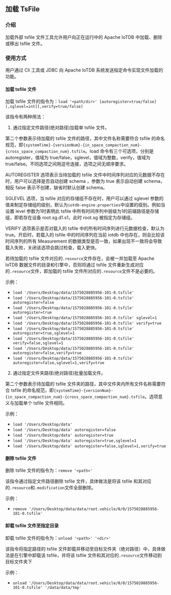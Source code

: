 <!--

    Licensed to the Apache Software Foundation (ASF) under one
    or more contributor license agreements.  See the NOTICE file
    distributed with this work for additional information
    regarding copyright ownership.  The ASF licenses this file
    to you under the Apache License, Version 2.0 (the
    "License"); you may not use this file except in compliance
    with the License.  You may obtain a copy of the License at
    
        http://www.apache.org/licenses/LICENSE-2.0
    
    Unless required by applicable law or agreed to in writing,
    software distributed under the License is distributed on an
    "AS IS" BASIS, WITHOUT WARRANTIES OR CONDITIONS OF ANY
    KIND, either express or implied.  See the License for the
    specific language governing permissions and limitations
    under the License.

-->

## 加载 TsFile

### 介绍
加载外部 tsfile 文件工具允许用户向正在运行中的 Apache IoTDB 中加载、删除或移出 tsfile 文件。

### 使用方式
用户通过 Cli 工具或 JDBC 向 Apache IoTDB 系统发送指定命令实现文件加载的功能。

#### 加载 tsfile 文件

加载 tsfile 文件的指令为：`load '<path/dir>' [autoregister=true/false][,sglevel=int][,verify=true/false]`

该指令有两种用法：

1. 通过指定文件路径(绝对路径)加载单 tsfile 文件。

第二个参数表示待加载的 tsfile 文件的路径，其中文件名称需要符合 tsfile 的命名规范，即`{systemTime}-{versionNum}-{in_space_compaction_num}-{cross_space_compaction_num}.tsfile`。load 命令有三个可选项，分别是 autoregister，值域为 true/false，sglevel，值域为整数，verify，值域为 true/false。不同选项之间用逗号连接，选项之间无顺序要求。

AUTOREGISTER 选项表示当待加载的 tsfile 文件中时间序列对应的元数据不存在时，用户可以选择是否自动创建 schema ，参数为 true 表示自动创建 schema，相反 false 表示不创建，缺省时默认创建 schema。

SGLEVEL 选项，当 tsfile 对应的存储组不存在时，用户可以通过 sglevel 参数的值来制定存储组的级别，默认为`iotdb-engine.properties`中设置的级别。例如当设置 level 参数为1时表明此 tsfile 中所有时间序列中层级为1的前缀路径是存储组，即若存在设备 root.sg.d1.s1，此时 root.sg 被指定为存储组。

VERIFY 选项表示是否对载入的 tsfile 中的所有时间序列进行元数据检查，默认为 true。开启时，若载入的 tsfile 中的时间序列在当前 iotdb 中也存在，则会比较该时间序列的所有 Measurement 的数据类型是否一致，如果出现不一致将会导致载入失败，关闭该选项会跳过检查，载入更快。

若待加载的 tsfile 文件对应的`.resource`文件存在，会被一并加载至 Apache IoTDB 数据文件的目录和引擎中，否则将通过 tsfile 文件重新生成对应的`.resource`文件，即加载的 tsfile 文件所对应的`.resource`文件不是必要的。

示例：

* `load '/Users/Desktop/data/1575028885956-101-0.tsfile'`
* `load '/Users/Desktop/data/1575028885956-101-0.tsfile' autoregister=false`
* `load '/Users/Desktop/data/1575028885956-101-0.tsfile' autoregister=true`
* `load '/Users/Desktop/data/1575028885956-101-0.tsfile' sglevel=1`
* `load '/Users/Desktop/data/1575028885956-101-0.tsfile' verify=true`
* `load '/Users/Desktop/data/1575028885956-101-0.tsfile' autoregister=true,sglevel=1`
* `load '/Users/Desktop/data/1575028885956-101-0.tsfile' verify=false,sglevel=1`
* `load '/Users/Desktop/data/1575028885956-101-0.tsfile' autoregister=false,verify=true`
* `load '/Users/Desktop/data/1575028885956-101-0.tsfile' autoregister=false,sglevel=1,verify=true`


2. 通过指定文件夹路径(绝对路径)批量加载文件。

第二个参数表示待加载的 tsfile 文件夹的路径，其中文件夹内所有文件名称需要符合 tsfile 的命名规范，即`{systemTime}-{versionNum}-{in_space_compaction_num}-{cross_space_compaction_num}.tsfile`。选项意义与加载单个 tsfile 文件相同。

示例：

* `load '/Users/Desktop/data'`
* `load '/Users/Desktop/data' autoregister=false`
* `load '/Users/Desktop/data' autoregister=true`
* `load '/Users/Desktop/data' autoregister=true,sglevel=1`
* `load '/Users/Desktop/data' autoregister=false,sglevel=1,verify=true`

#### 删除 tsfile 文件

删除 tsfile 文件的指令为：`remove '<path>'`

该指令通过指定文件路径删除 tsfile 文件，具体做法是将该 tsfile 和其对应的`.resource`和`.modification`文件全部删除。

示例：

* `remove '/Users/Desktop/data/data/root.vehicle/0/0/1575028885956-101-0.tsfile'`

#### 卸载 tsfile 文件至指定目录

卸载 tsfile 文件的指令为：`unload '<path>' '<dir>'`

该指令将指定路径的 tsfile 文件卸载并移动至目标文件夹（绝对路径）中，具体做法是在引擎中卸载该 tsfile，并将该 tsfile 文件和其对应的`.resource`文件移动到目标文件夹下

示例：

* `unload '/Users/Desktop/data/data/root.vehicle/0/0/1575028885956-101-0.tsfile' '/data/data/tmp'`
